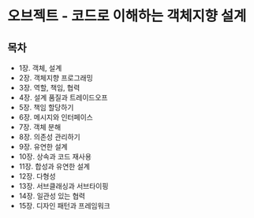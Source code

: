 # 오브젝트 - 코드로 이해하는 객체지향 설계
## 목차
- 1장. 객체, 설계
- 2장. 객체지향 프로그래밍
- 3장. 역할, 책임, 협력
- 4장. 설계 품질과 트레이드오프
- 5장. 책임 할당하기
- 6장. 메시지와 인터페이스
- 7장. 객체 분해
- 8장. 의존성 관리하기
- 9장. 유연한 설계
- 10장. 상속과 코드 재사용
- 11장. 합성과 유연한 설계
- 12장. 다형성
- 13장. 서브클래싱과 서브타이핑
- 14장. 일관성 있는 협력
- 15장. 디자인 패턴과 프레임워크
